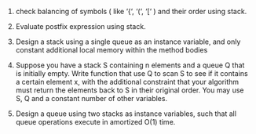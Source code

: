 1. check balancing of symbols ( like ‘{‘, ‘(‘, ‘[‘ ) and their order using stack.

2. Evaluate postfix expression using stack.
3. Design a stack using a single queue as an instance variable,
and only constant additional local memory within the method bodies
4. Suppose you have a stack S containing n elements and a queue Q that is initially empty.
Write function that use Q to scan S to see if it contains a certain element x, with the additional
constraint that your algorithm must return the elements back to S in their original order. You
may use S, Q and a constant number of other variables.
5. Design a queue using two stacks as instance variables, such that all queue operations execute in amortized O(1) time.
